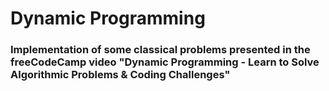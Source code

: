 # Dynamic Programming

### Implementation of some classical problems presented in the freeCodeCamp video "Dynamic Programming - Learn to Solve Algorithmic Problems & Coding Challenges"

